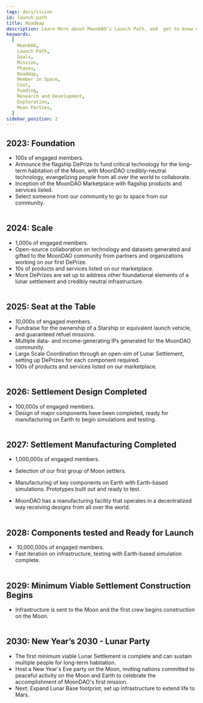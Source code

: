 ```yaml
---
tags: docs/vision
id: launch-path
title: Roadmap
description: Learn More about MoonDAO's Launch Path, and  get to know our Mission.
keywords:
  [
    MoonDAO,
    Launch Path,
    Goals,
    Mission,
    Phases,
    Roadmap,
    Member in Space,
    Cost,
    Funding,
    Research and Development,
    Exploration,
    Moon Parties,
  ]
sidebar_position: 2
---
```

## 2023: **Foundation**

- 100s of engaged members. 
- Announce the flagship DePrize to fund critical technology for the long-term habitation of the Moon, with MoonDAO credibly-neutral technology, evangelizing people from all over the world to collaborate.
- Inception of the MoonDAO Marketplace with flagship products and services listed.
- Select someone from our community to go to space from our community.  
    ‍
## 2024: **Scale**

- 1,000s of engaged members.
- Open-source collaboration on technology and datasets generated and gifted to the MoonDAO community from partners and organizations working on our first DePrize.
- 10s of products and services listed on our marketplace.
- More DePrizes are set up to address other foundational elements of a lunar settlement and credibly neutral infrastructure.  
    ‍
## 2025: **Seat at the Table**

- 10,000s of engaged members.
- Fundraise for the ownership of a Starship or equivalent launch vehicle, and guaranteed refuel missions.
- Multiple data- and income-generating IPs generated for the MoonDAO community.
- Large Scale Coordination through an open-sim of Lunar Settlement, setting up DePrizes for each component required.
- 100s of products and services listed on our marketplace.  
    ‍
## 2026: **Settlement Design Completed**

- 100,000s of engaged members.
- Design of major components have been completed, ready for manufacturing on Earth to begin simulations and testing.  
    ‍
## 2027: **Settlement Manufacturing Completed**

- 1,000,000s of engaged members.

- Selection of our first group of Moon settlers.
- Manufacturing of key components on Earth with Earth-based simulations. Prototypes built out and ready to test.
- MoonDAO has a manufacturing facility that operates in a decentralized way receiving designs from all over the world.  
    ‍
## 2028: **Components tested and Ready for Launch**

-  10,000,000s of engaged members.
- Fast iteration on infrastructure, testing with Earth-based simulation complete.  
    ‍
## 2029: **Minimum Viable Settlement Construction Begins**

- Infrastructure is sent to the Moon and the first crew begins construction on the Moon.  
    ‍
## 2030: **New Year’s 2030 - Lunar Party**

- The first minimum viable Lunar Settlement is complete and can sustain multiple people for long-term habitation.
- Host a New Year's Eve party on the Moon, inviting nations committed to peaceful activity on the Moon and Earth to celebrate the accomplishment of MoonDAO's first mission.
- Next: Expand Lunar Base footprint, set up infrastructure to extend life to Mars.  
    